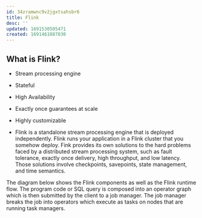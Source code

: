 ```yaml
---
id: 34zramwnc9v2jgxtsahsbr6
title: Flink
desc: ''
updated: 1691530505471
created: 1691461087030
---
```


## What is Flink?
- Stream processing engine
- Stateful
- High Availability
- Exactly once guarantees at scale
- Highly customizable


 - Flink is a standalone stream processing engine that is deployed independently. Flink runs your application in a Flink cluster that you somehow deploy. Fink provides its own solutions to the hard problems faced by a distributed stream processing system, such as fault tolerance, exactly once delivery, high throughput, and low latency. Those solutions involve checkpoints, savepoints, state management, and time semantics.

 

The diagram below shows the Flink components as well as the Flink runtime flow. The program code or SQL query is composed into an operator graph which is then submitted by the client to a job manager. The job manager breaks the job into operators which execute as tasks on nodes that are running task managers.